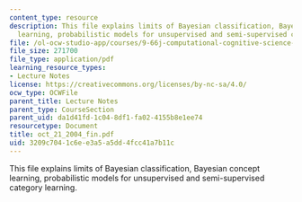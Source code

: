 ```yaml
---
content_type: resource
description: This file explains limits of Bayesian classification, Bayesian concept
  learning, probabilistic models for unsupervised and semi-supervised category learning.
file: /ol-ocw-studio-app/courses/9-66j-computational-cognitive-science-fall-2004/3209c7041c6ee3a5a5dd4fcc41a7b11c_oct_21_2004_fin.pdf
file_size: 271700
file_type: application/pdf
learning_resource_types:
- Lecture Notes
license: https://creativecommons.org/licenses/by-nc-sa/4.0/
ocw_type: OCWFile
parent_title: Lecture Notes
parent_type: CourseSection
parent_uid: da1d41fd-1c04-8df1-fa02-4155b8e1ee74
resourcetype: Document
title: oct_21_2004_fin.pdf
uid: 3209c704-1c6e-e3a5-a5dd-4fcc41a7b11c
---
```

This file explains limits of Bayesian classification, Bayesian concept learning, probabilistic models for unsupervised and semi-supervised category learning.
